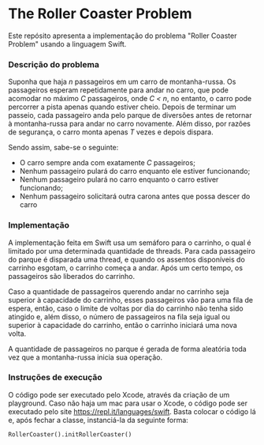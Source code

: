 # The Roller Coaster Problem

Este repósito apresenta a implementação do problema "Roller Coaster Problem" usando a linguagem Swift.

### Descrição do problema

Suponha que haja *n* passageiros em um carro de montanha-russa. Os passageiros esperam repetidamente para andar no carro, que pode acomodar no máximo *C* passageiros, onde *C < n*, no entanto, o carro pode percorrer a pista apenas quando estiver cheio. Depois de terminar um passeio, cada passageiro anda pelo parque de diversões antes de retornar à montanha-russa para andar no carro novamente. Além disso, por razões de segurança, o carro monta apenas *T* vezes e depois dispara.

Sendo assim, sabe-se o seguinte:

* O carro sempre anda com exatamente *C* passageiros;
* Nenhum passageiro pulará do carro enquanto ele estiver funcionando;
* Nenhum passageiro pulará no carro enquanto o carro estiver funcionando;
* Nenhum passageiro solicitará outra carona antes que possa descer do carro

### Implementação

A implementação feita em Swift usa um semáforo para o carrinho, o qual é limitado por uma determinada quantidade de threads. Para cada passageiro do parque é disparada uma thread, e quando os assentos disponíveis do carrinho esgotam, o carrinho começa a andar. Após um certo tempo, os passageiros são liberados do carrinho.

Caso a quantidade de passageiros querendo andar no carrinho seja superior à capacidade do carrinho, esses passageiros vão para uma fila de espera, então, caso o limite de voltas por dia do carrinho não tenha sido atingido e, além disso, o número de passageiros na fila seja igual ou superior à capacidade do carrinho, então o carrinho iniciará uma nova volta.

A quantidade de passageiros no parque é gerada de forma aleatória toda vez que a montanha-russa inicia sua operação.

### Instruções de execução

O código pode ser executado pelo Xcode, através da criação de um playground. Caso não haja um mac para usar o Xcode, o código pode ser executado pelo site <https://repl.it/languages/swift>. Basta colocar o código lá e, após fechar a classe, instanciá-la da seguinte forma:

```
RollerCoaster().initRollerCoaster()
```
